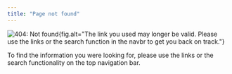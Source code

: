 ```yaml
---
title: "Page not found"
---
```


![404: Not found](images/404.png "You have arrived at a 404 page."){fig.alt="The link you used may longer be valid. Please use the links or the search function in the navbr to get you back on track."}

To find the information you were looking for, please use the links or the search functionality on the top navigation bar.
